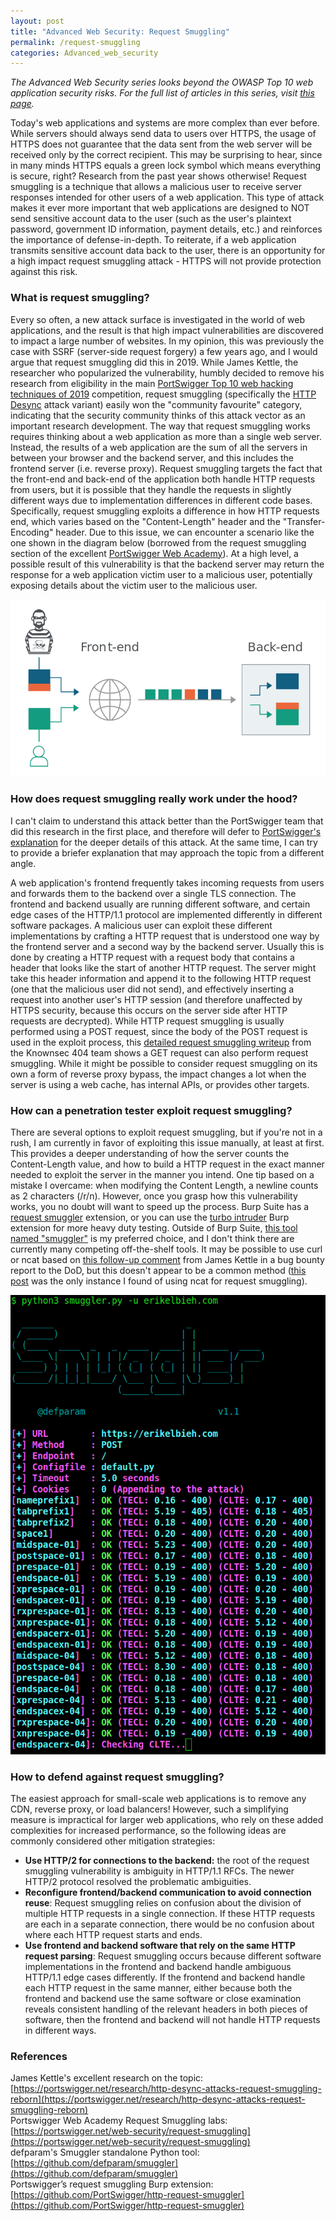 ```yaml
---
layout: post
title: "Advanced Web Security: Request Smuggling"
permalink: /request-smuggling
categories: Advanced_web_security
---
```


*The Advanced Web Security series looks beyond the OWASP Top 10 web application security risks. For the full list of articles in this series, visit [this page](./series/).*

Today's web applications and systems are more complex than ever before. While servers should always send data to users over HTTPS, the usage of HTTPS does not guarantee that the data sent from the web server will be received only by the correct recipient. This may be surprising to hear, since in many minds HTTPS equals a green lock symbol which means everything is secure, right? Research from the past year shows otherwise! Request smuggling is a technique that allows a malicious user to receive server responses intended for other users of a web application. This type of attack makes it ever more important that web applications are designed to NOT send sensitive account data to the user (such as the user's plaintext password, government ID information, payment details, etc.) and reinforces the importance of defense-in-depth. To reiterate, if a web application transmits sensitive account data back to the user, there is an opportunity for a high impact request smuggling attack - HTTPS will not provide protection against this risk.

### What is request smuggling?

Every so often, a new attack surface is investigated in the world of web applications, and the result is that high impact vulnerabilities are discovered to impact a large number of websites. In my opinion, this was previously the case with SSRF (server-side request forgery) a few years ago, and I would argue that request smuggling did this in 2019. While James Kettle, the researcher who popularized the vulnerability, humbly decided to remove his research from eligibility in the main [PortSwigger Top 10 web hacking techniques of 2019](https://portswigger.net/research/top-10-web-hacking-techniques-of-2019) competition, request smuggling (specifically the [HTTP Desync](https://portswigger.net/research/http-desync-attacks-request-smuggling-reborn) attack variant) easily won the "community favourite" category, indicating that the security community thinks of this attack vector as an important research development. The way that request smuggling works requires thinking about a web application as more than a single web server. Instead, the results of a web application are the sum of all the servers in between your browser and the backend server, and this includes the frontend server (i.e. reverse proxy). Request smuggling targets the fact that the front-end and back-end of the application both handle HTTP requests from users, but it is possible that they handle the requests in slightly different ways due to implementation differences in different code bases. Specifically, request smuggling exploits a difference in how HTTP requests end, which varies based on the "Content-Length" header and the "Transfer-Encoding" header. Due to this issue, we can encounter a scenario like the one shown in the diagram below (borrowed from the request smuggling section of the excellent [PortSwigger Web Academy](https://portswigger.net/web-security/request-smuggling)). At a high level, a possible result of this vulnerability is that the backend server may return the response for a web application victim user to a malicious user, potentially exposing details about the victim user to the malicious user.

![Request smuggling high level visual](/public/2020-09-28-request-smuggling-1.png)

### How does request smuggling really work under the hood?

I can't claim to understand this attack better than the PortSwigger team that did this research in the first place, and therefore will defer to [PortSwigger's explanation](https://portswigger.net/web-security/request-smuggling) for the deeper details of this attack. At the same time, I can try to provide a briefer explanation that may approach the topic from a different angle.

A web application's frontend frequently takes incoming requests from users and forwards them to the backend over a single TLS connection. The frontend and backend usually are running different software, and certain edge cases of the HTTP/1.1 protocol are implemented differently in different software packages. A malicious user can exploit these different implementations by crafting a HTTP request that is understood one way by the frontend server and a second way by the backend server. Usually this is done by creating a HTTP request with a request body that contains a header that looks like the start of another HTTP request. The server might take this header information and append it to the following HTTP request (one that the malicious user did not send), and effectively inserting a request into another user's HTTP session (and therefore unaffected by HTTPS security, because this occurs on the server side after HTTP requests are decrypted). While HTTP request smuggling is usually performed using a POST request, since the body of the POST request is used in the exploit process, this [detailed request smuggling writeup](https://medium.com/@knownsec404team/protocol-layer-attack-http-request-smuggling-cc654535b6f) from the Knownsec 404 team shows a GET request can also perform request smuggling. While it might be possible to consider request smuggling on its own a form of reverse proxy bypass, the impact changes a lot when the server is using a web cache, has internal APIs, or provides other targets.

### How can a penetration tester exploit request smuggling?

There are several options to exploit request smuggling, but if you're not in a rush, I am currently in favor of exploiting this issue manually, at least at first. This provides a deeper understanding of how the server counts the Content-Length value, and how to build a HTTP request in the exact manner needed to exploit the server in the manner you intend. One tip based on a mistake I overcame: when modifying the Content Length, a newline counts as 2 characters (/r/n). However, once you grasp how this vulnerability works, you no doubt will want to speed up the process. Burp Suite has a [request smuggler](https://github.com/portswigger/http-request-smuggler) extension, or you can use the [turbo intruder](https://github.com/PortSwigger/turbo-intruder) Burp extension for more heavy duty testing. Outside of Burp Suite, [this tool named "smuggler"](https://github.com/defparam/smuggler) is my preferred choice, and I don't think there are currently many competing off-the-shelf tools. It may be possible to use curl or ncat based on [this follow-up comment](https://hackerone.com/reports/526880) from James Kettle in a bug bounty report to the DoD, but this doesn't appear to be a common method ([this post](https://bertjwregeer.keybase.pub/2019-12-10%20-%20error_page%20request%20smuggling.pdf) was the only instance I found of using ncat for request smuggling).

![Smuggler tool at work testing for request smuggling](/public/2020-09-28-request-smuggling-smuggler.png)

### How to defend against request smuggling?

The easiest approach for small-scale web applications is to remove any CDN, reverse proxy, or load balancers! However, such a simplifying measure is impractical for larger web applications, who rely on these added complexities for increased performance, so the following ideas are commonly considered other mitigation strategies:
- **Use HTTP/2 for connections to the backend:** the root of the request smuggling vulnerability is ambiguity in HTTP/1.1 RFCs. The newer HTTP/2 protocol resolved the problematic ambiguities.
- **Reconfigure frontend/backend communication to avoid connection reuse**: Request smuggling relies on confusion about the division of multiple HTTP requests in a single connection. If these HTTP requests are each in a separate connection, there would be no confusion about where each HTTP request starts and ends.
- **Use frontend and backend software that rely on the same HTTP request parsing**: Request smuggling occurs because different software implementations in the frontend and backend handle ambiguous HTTP/1.1 edge cases differently. If the frontend and backend handle each HTTP request in the same manner, either because both the frontend and backend use the same software or close examination reveals consistent handling of the relevant headers in both pieces of software, then the frontend and backend will not handle HTTP requests in different ways.

### References
James Kettle's excellent research on the topic: [https://portswigger.net/research/http-desync-attacks-request-smuggling-reborn](https://portswigger.net/research/http-desync-attacks-request-smuggling-reborn)  
Portswigger Web Academy Request Smuggling labs: [https://portswigger.net/web-security/request-smuggling](https://portswigger.net/web-security/request-smuggling)  
defparam's Smuggler standalone Python tool: [https://github.com/defparam/smuggler](https://github.com/defparam/smuggler)  
Portswigger’s request smuggling Burp extension: [https://github.com/PortSwigger/http-request-smuggler](https://github.com/PortSwigger/http-request-smuggler)  
